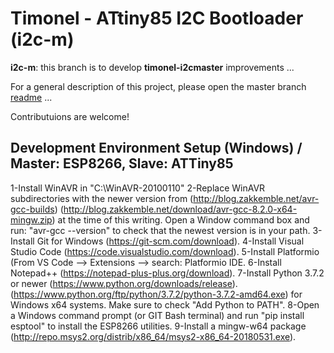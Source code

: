 Timonel - ATtiny85 I2C Bootloader (i2c-m)
=========================================
__i2c-m__: this branch is to develop __timonel-i2cmaster__ improvements ...

For a general description of this project, please open the master branch [readme](../master/README.md) ...

Contributuions are welcome!

Development Environment Setup (Windows) / Master: ESP8266, Slave: ATTiny85
--------------------------------------------------------------------------
1-Install WinAVR in "C:\WinAVR-20100110"
2-Replace WinAVR subdirectories with the newer version from (http://blog.zakkemble.net/avr-gcc-builds)
  (http://blog.zakkemble.net/download/avr-gcc-8.2.0-x64-mingw.zip) at the time of this writing.
  Open a Window command box and run: "avr-gcc --version" to check that the newest version is in your path.
3-Install Git for Windows (https://git-scm.com/download).
4-Install Visual Studio Code (https://code.visualstudio.com/download).
5-Install Platformio (From VS Code --> Extensions --> search: Platformio IDE.
6-Install Notepad++ (https://notepad-plus-plus.org/download).
7-Install Python 3.7.2 or newer (https://www.python.org/downloads/release).
  (https://www.python.org/ftp/python/3.7.2/python-3.7.2-amd64.exe) for Windows x64 systems.
  Make sure to check "Add Python to PATH".
8-Open a Windows command prompt (or GIT Bash terminal) and run "pip install esptool"
  to install the ESP8266 utilities.
9-Install a mingw-w64 package (http://repo.msys2.org/distrib/x86_64/msys2-x86_64-20180531.exe).


